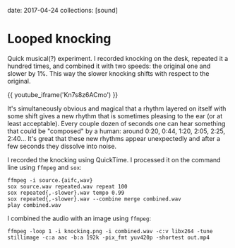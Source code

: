 date: 2017-04-24
collections: [sound]

Looped knocking
===============

Quick musical(?) experiment. I recorded knocking on the desk, repeated
it a hundred times, and combined it with two speeds: the original one and
slower by 1%. This way the slower knocking shifts with respect to the
original.

{{ youtube_iframe('Kn7s8z6ACmo') }}

It's simultaneously obvious and magical that a rhythm layered on itself
with some shift gives a new rhythm that is sometimes pleasing to the
ear (or at least acceptable). Every couple dozen of seconds one can
hear something that could be "composed" by a human: around 0:20, 0:44,
1:20, 2:05, 2:25, 2:40... It's great that these new rhythms appear
unexpectedly and after a few seconds they dissolve into noise.

I recorded the knocking using QuickTime. I processed it on the
command line using `ffmpeg` and `sox`:

    ffmpeg -i source.{aifc,wav}
    sox source.wav repeated.wav repeat 100
    sox repeated{,-slower}.wav tempo 0.99
    sox repeated{,-slower}.wav --combine merge combined.wav
    play combined.wav

I combined the audio with an image using `ffmpeg`:

    ffmpeg -loop 1 -i knocking.png -i combined.wav -c:v libx264 -tune stillimage -c:a aac -b:a 192k -pix_fmt yuv420p -shortest out.mp4
